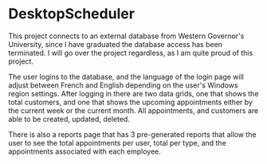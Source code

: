 # DesktopScheduler

This project connects to an external database from Western Governor's University, since I have graduated the database access has been terminated. I will go over the project regardless, as I am quite proud of this project.

The user logins to the database, and the language of the login page will adjust between French and English depending on the user's Windows region settings. After logging in there are two data grids, one that shows the total customers, and one that shows the upcoming appointments either by the current week or the current month. All appointments, and customers are able to be created, updated, deleted.

There is also a reports page that has 3 pre-generated reports that allow the user to see the total appointments per user, total per type, and the appointments associated with each employee. 
